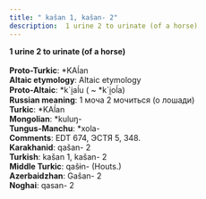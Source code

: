 ```yaml
---
title: " kašan 1, kašan- 2"
description:  1 urine 2 to urinate (of a horse)
---
```

<p data-pagefind-weight="0.5">
<strong> 1 urine 2 to urinate (of a horse)</strong><br><br>
<strong>Proto-Turkic</strong>:  *KAĺan<br>
<strong>Altaic etymology</strong>:  Altaic etymology<br>
<strong> Proto-Altaic</strong>:  *k`i̯aĺu ( ~ *k`i̯oĺa)<br>
<strong>Russian meaning</strong>:  1 моча 2 мочиться (о лошади)<br>
<strong>Turkic</strong>:  *KAĺan<br>
<strong>Mongolian</strong>:  *kuluŋ-<br>
<strong>Tungus-Manchu</strong>:  *xola-<br>
<strong>Comments</strong>:  EDT 674, ЭСТЯ 5, 348.<br>
<strong>Karakhanid</strong>:  qašan- 2<br>
<strong>Turkish</strong>:  kašan 1, kašan- 2<br>
<strong>Middle Turkic</strong>:  qašɨn- (Houts.)<br>
<strong>Azerbaidzhan</strong>:  Gašan- 2<br>
<strong>Noghai</strong>:  qasan- 2<br>

</p>
